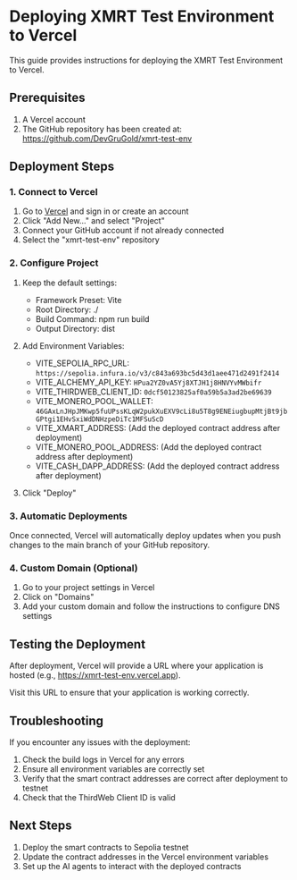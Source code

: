 # Deploying XMRT Test Environment to Vercel

This guide provides instructions for deploying the XMRT Test Environment to Vercel.

## Prerequisites

1. A Vercel account
2. The GitHub repository has been created at: https://github.com/DevGruGold/xmrt-test-env

## Deployment Steps

### 1. Connect to Vercel

1. Go to [Vercel](https://vercel.com/) and sign in or create an account
2. Click "Add New..." and select "Project"
3. Connect your GitHub account if not already connected
4. Select the "xmrt-test-env" repository

### 2. Configure Project

1. Keep the default settings:
   - Framework Preset: Vite
   - Root Directory: ./
   - Build Command: npm run build
   - Output Directory: dist

2. Add Environment Variables:
   - VITE_SEPOLIA_RPC_URL: `https://sepolia.infura.io/v3/c843a693bc5d43d1aee471d2491f2414`
   - VITE_ALCHEMY_API_KEY: `HPua2YZ0vA5Yj8XTJH1j8HNVYvMWbifr`
   - VITE_THIRDWEB_CLIENT_ID: `0dcf50123825af0a59b5a3ad2be69639`
   - VITE_MONERO_POOL_WALLET: `46GAxLnJHpJMKwp5fuUPssKLqW2pukXuEXV9cLi8u5T8g9ENEiugbupMtjBt9jbGPtgi1EHvSxiWdDNHzpeDiTc1MFSuScD`
   - VITE_XMART_ADDRESS: (Add the deployed contract address after deployment)
   - VITE_MONERO_POOL_ADDRESS: (Add the deployed contract address after deployment)
   - VITE_CASH_DAPP_ADDRESS: (Add the deployed contract address after deployment)

3. Click "Deploy"

### 3. Automatic Deployments

Once connected, Vercel will automatically deploy updates when you push changes to the main branch of your GitHub repository.

### 4. Custom Domain (Optional)

1. Go to your project settings in Vercel
2. Click on "Domains"
3. Add your custom domain and follow the instructions to configure DNS settings

## Testing the Deployment

After deployment, Vercel will provide a URL where your application is hosted (e.g., https://xmrt-test-env.vercel.app).

Visit this URL to ensure that your application is working correctly.

## Troubleshooting

If you encounter any issues with the deployment:

1. Check the build logs in Vercel for any errors
2. Ensure all environment variables are correctly set
3. Verify that the smart contract addresses are correct after deployment to testnet
4. Check that the ThirdWeb Client ID is valid

## Next Steps

1. Deploy the smart contracts to Sepolia testnet
2. Update the contract addresses in the Vercel environment variables
3. Set up the AI agents to interact with the deployed contracts

